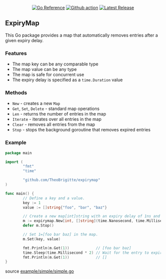 <p align="center">
  <a href="https://pkg.go.dev/github.com/TheoBrigitte/expirymap"><img src="https://pkg.go.dev/badge/github.com/TheoBrigitte/expirymap.svg" alt="Go Reference"></a>
  <a href="https://github.com/TheoBrigitte/expirymap/actions/workflows/test.yaml"><img src="https://github.com/TheoBrigitte/expirymap/actions/workflows/test.yaml/badge.svg" alt="Github action"></a>
  <a href="github.com/TheoBrigitte/expirymap/releases"><img src="https://img.shields.io/github/release/TheoBrigitte/expirymap.svg" alt="Latest Release"></a>
</p>

## ExpiryMap

This Go package provides a map that automatically removes entries after a given expiry delay.

### Features

* The map key can be any comparable type
* The map value can be any type
* The map is safe for concurrent use
* The expiry delay is specified as a `time.Duration` value

### Methods

* `New` - creates a new `Map`
* `Get`, `Set`, `Delete` - standard map operations
* `Len` - returns the number of entries in the map
* `Iterate` - iterates over all entries in the map
* `Clear` - removes all entries from the map
* `Stop` - stops the background goroutine that removes expired entries

### Example

```go
package main

import (
        "fmt"
        "time"

        "github.com/TheoBrigitte/expirymap"
)

func main() {
        // Define a key and a value.
        key := 1
        value := []string{"foo", "bar", "baz"}

        // Create a new map[int]string with an expiry delay of 1ns and a garbage collection interval of 1ms.
        m := expirymap.New[int, []string](time.Nanosecond, time.Millisecond)
        defer m.Stop()

        // Set 1=[foo bar baz] in the map.
        m.Set(key, value)

        fmt.Println(m.Get(1))            // [foo bar baz]
        time.Sleep(time.Millisecond * 2) // Wait for the entry to expire.
        fmt.Println(m.Get(1))            // []
}
```
source [example/simple/simple.go](./example/simple/simple.go)
